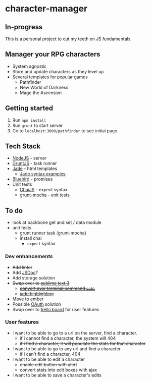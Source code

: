 character-manager
=================

## In-progress

This is a personal project to cut my teeth on JS fundamentals.

## Manager your RPG characters

* System agnostic 
* Store and update characters as they level up
* Several templates for popular games
  * Pathfinder
  * New World of Darkness
  * Mage the Ascension

## Getting started
1. Run `npm install` 
1. Run `grunt` to start server
1. Go to `localhost:3000/pathfinder` to see initial page
  
## Tech Stack

* [NodeJS](nodejs.org) - server
* [GruntJS](gruntjs.com) - task runner
* [Jade](http://jade-lang.com/) - html templates
  * [Jade syntax examples](http://naltatis.github.io/jade-syntax-docs/)
* [Bluebird](https://github.com/petkaantonov/bluebird) - promises
* Unit tests
  * [ChaiJS](http://chaijs.com/) - expect syntax
  * [grunt-mocha](https://github.com/kmiyashiro/grunt-mocha) - unit tests

## To do

* look at backbone get and set / data module
* unit tests
  * grunt runner task (grunt-mocha)
  * install chai
    * `expect` syntax

### Dev enhancements
* ~~Add linter~~
* Add [JSDoc](http://usejsdoc.org/about-getting-started.html)?
* Add storage solution
* ~~Swap over to [sublime text 3](http://www.sublimetext.com/3)~~
  * ~~[convert over terminal command `subl`](https://www.sublimetext.com/docs/3/osx_command_line.html)~~
  * ~~[jade highlighting](https://sublime.wbond.net/packages/Jade)~~
* Move to [ember](http://emberjs.com/)
* Possible [OAuth](http://dailyjs.com/2014/11/14/grant/) solution
* Swap over to [trello board](https://trello.com/) for user features

### User features
* I want to be able to go to a url on the server, find a character.
  * if i cannot find a character, the system will 404
  * ~~if i find a character, it will populate the stats for that character~~
* I want to be able to go to any url and find a character
  * if i can't find a character, 404
* I want to be able to edit a character
  * ~~enable edit button with alert~~
  * convert stats into edit boxes with ajax
* I want to be able to save a character's edits

